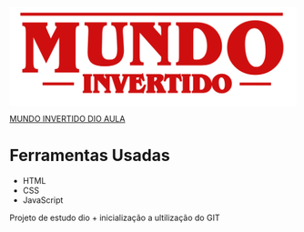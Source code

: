 <img src="images/banner/logo.svg" align="middle">

[MUNDO INVERTIDO DIO AULA](https://hiltonesjr.github.io/mundo-invertido-dio-aula/) <br>


<h1> Ferramentas Usadas </h1>
<ul>

<li>HTML</li>
<li>CSS</li>
<li>JavaScript</li>

</ul>

Projeto de estudo dio + inicialização a ultilização do GIT
